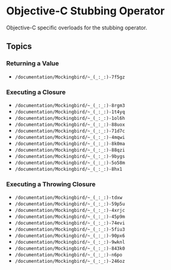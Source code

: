 # Objective-C Stubbing Operator

Objective-C specific overloads for the stubbing operator.

## Topics

### Returning a Value

- ``/documentation/Mockingbird/~_(_:_:)-7f5gz``

### Executing a Closure

- ``/documentation/Mockingbird/~_(_:_:)-8rgm3``
- ``/documentation/Mockingbird/~_(_:_:)-1t4yq``
- ``/documentation/Mockingbird/~_(_:_:)-1ol6h``
- ``/documentation/Mockingbird/~_(_:_:)-88uox``
- ``/documentation/Mockingbird/~_(_:_:)-71d7c``
- ``/documentation/Mockingbird/~_(_:_:)-4mqwi``
- ``/documentation/Mockingbird/~_(_:_:)-8k0ma``
- ``/documentation/Mockingbird/~_(_:_:)-88qzi``
- ``/documentation/Mockingbird/~_(_:_:)-9bygs``
- ``/documentation/Mockingbird/~_(_:_:)-5o58m``
- ``/documentation/Mockingbird/~_(_:_:)-8hx1``

### Executing a Throwing Closure

- ``/documentation/Mockingbird/~_(_:_:)-tdxw``
- ``/documentation/Mockingbird/~_(_:_:)-59p5u``
- ``/documentation/Mockingbird/~_(_:_:)-4xrjc``
- ``/documentation/Mockingbird/~_(_:_:)-45p9m``
- ``/documentation/Mockingbird/~_(_:_:)-74evi``
- ``/documentation/Mockingbird/~_(_:_:)-5fiu3``
- ``/documentation/Mockingbird/~_(_:_:)-90px6``
- ``/documentation/Mockingbird/~_(_:_:)-9wknl``
- ``/documentation/Mockingbird/~_(_:_:)-843k0``
- ``/documentation/Mockingbird/~_(_:_:)-n6po``
- ``/documentation/Mockingbird/~_(_:_:)-246oz``
